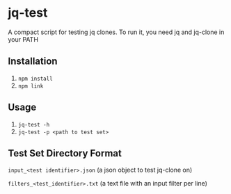 # jq-test
A compact script for testing jq clones. To run it, you need jq and jq-clone in your PATH

## Installation

1) ```npm install```
2) ```npm link```

## Usage
1) ```jq-test -h```
2) ```jq-test -p <path to test set>```

## Test Set Directory Format

```input_<test identifier>.json``` (a json object to test jq-clone on)

```filters_<test_identifier>.txt``` (a text file with an input filter per line)
